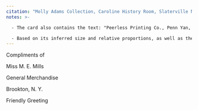 ```yaml
---
citation: "Molly Adams Collection, Caroline History Room, Slaterville NY."
notes: >-

  - The card also contains the text: "Peerless Printing Co., Penn Yan, N. Y." above the illustration, and the number "959" below the illustration. 

  - Based on its inferred size and relative proportions, as well as the "friendly greeting", this is likely a postcard, that Emily apparently gave away to customers to advertise her store. I did not find a reproduction of the opposite side.
---
```


Compliments of 

Miss M. E. Mills

General Merchandise

Brookton, N. Y.

Friendly Greeting
